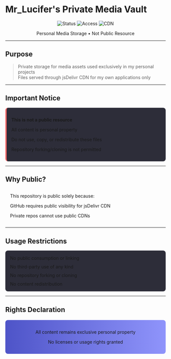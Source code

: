 # <i class="fas fa-lock"></i> Mr_Lucifer's Private Media Vault
<div align="center">
  <img src="https://img.shields.io/badge/Status-ACTIVE-success?style=flat&logo=github" alt="Status">
  <img src="https://img.shields.io/badge/Access-PRIVATE-critical?style=flat&logo=privateinternetaccess" alt="Access">
  <img src="https://img.shields.io/badge/CDN-jsDelivr-informational?style=flat&logo=jsdelivr" alt="CDN">
</div>

<p align="center">
  <i class="fas fa-exclamation-triangle"></i> Personal Media Storage • Not Public Resource <i class="fas fa-exclamation-triangle"></i>
</p>

---

## <i class="fas fa-bullseye"></i> Purpose
> <i class="fas fa-database"></i> Private storage for media assets used exclusively in my personal projects  
> <i class="fas fa-bolt"></i> Files served through jsDelivr CDN for my own applications only

---

## <i class="fas fa-exclamation-circle"></i> Important Notice
<div style="background: #2d2d39; padding: 15px; border-radius: 8px; border-left: 4px solid #ff6b6b;">
  <p><i class="fas fa-ban"></i> <strong>This is not a public resource</strong></p>
  <p><i class="fas fa-copyright"></i> All content is personal property</p>
  <p><i class="fas fa-shield-alt"></i> Do not use, copy, or redistribute these files</p>
  <p><i class="fas fa-code-branch"></i> Repository forking/cloning is not permitted</p>
</div>

---

## <i class="fas fa-question-circle"></i> Why Public?
<div style="display: flex; align-items: center; gap: 15px;">
  <div style="font-size: 2.5rem;"><i class="fas fa-sync-alt"></i></div>
  <div>
    <p>This repository is public solely because:</p>
    <p><i class="fas fa-check-circle" style="color: #4ade80;"></i> GitHub requires public visibility for jsDelivr CDN</p>
    <p><i class="fas fa-check-circle" style="color: #4ade80;"></i> Private repos cannot use public CDNs</p>
  </div>
</div>

---

## <i class="fas fa-hand-paper"></i> Usage Restrictions
<div style="background: #2d2d39; padding: 15px; border-radius: 8px; display: grid; grid-template-columns: repeat(auto-fit, minmax(250px, 1fr)); gap: 10px;">
  <div><i class="fas fa-link-slash"></i> No public consumption or linking</div>
  <div><i class="fas fa-user-slash"></i> No third-party use of any kind</div>
  <div><i class="fas fa-ban"></i> No repository forking or cloning</div>
  <div><i class="fas fa-share-alt-slash"></i> No content redistribution</div>
</div>

---

## <i class="fas fa-gavel"></i> Rights Declaration
<div style="text-align: center; padding: 15px; background: linear-gradient(90deg, #4e54c8, #8f94fb); border-radius: 8px; margin: 20px 0;">
  <p><i class="fas fa-crown"></i> All content remains exclusive personal property</p>
  <p><i class="fas fa-file-contract"></i> No licenses or usage rights granted</p>
</div>

<link rel="stylesheet" href="https://cdnjs.cloudflare.com/ajax/libs/font-awesome/6.4.0/css/all.min.css">
